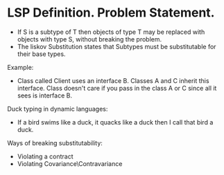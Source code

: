 # LSP Definition. Problem Statement.

- If S is a subtype of T then objects of type T may be replaced with objects with type S, without breaking the problem.
- The liskov Substitution states that Subtypes must be substitutable for their base types.

Example:
- Class called Client uses an interface B. Classes A and C inherit this interface. Class doesn't care if you pass in the class A or C since all it sees is interface B.

Duck typing in dynamic languages:
- If a bird swims like a duck, it quacks like a duck then I call that bird a duck.

Ways of breaking substitutability:
- Violating a contract
- Violating Covariance\Contravariance

